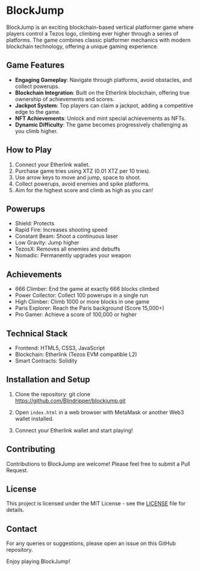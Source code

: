 # BlockJump

BlockJump is an exciting blockchain-based vertical platformer game where players control a Tezos logo, climbing ever higher through a series of platforms. The game combines classic platformer mechanics with modern blockchain technology, offering a unique gaming experience.

## Game Features

- **Engaging Gameplay**: Navigate through platforms, avoid obstacles, and collect powerups.
- **Blockchain Integration**: Built on the Etherlink blockchain, offering true ownership of achievements and scores.
- **Jackpot System**: Top players can claim a jackpot, adding a competitive edge to the game.
- **NFT Achievements**: Unlock and mint special achievements as NFTs.
- **Dynamic Difficulty**: The game becomes progressively challenging as you climb higher.

## How to Play

1. Connect your Etherlink wallet.
2. Purchase game tries using XTZ (0.01 XTZ per 10 tries).
3. Use arrow keys to move and jump, space to shoot.
4. Collect powerups, avoid enemies and spike platforms.
5. Aim for the highest score and climb as high as you can!

## Powerups

- Shield: Protects 
- Rapid Fire: Increases shooting speed
- Constant Beam: Shoot a continuous laser
- Low Gravity: Jump higher
- TezosX: Removes all enemies and debuffs
- Nomadic: Permanently upgrades your weapon

## Achievements

- 666 Climber: End the game at exactly 666 blocks climbed
- Power Collector: Collect 100 powerups in a single run
- High Climber: Climb 1000 or more blocks in one game
- Paris Explorer: Reach the Paris background (Score 15,000+)
- Pro Gamer: Achieve a score of 100,000 or higher

## Technical Stack

- Frontend: HTML5, CSS3, JavaScript
- Blockchain: Etherlink (Tezos EVM compatible L2)
- Smart Contracts: Solidity

## Installation and Setup

1. Clone the repository:
git clone https://github.com/Blindripper/blockjump.git

2. Open `index.html` in a web browser with MetaMask or another Web3 wallet installed.

3. Connect your Etherlink wallet and start playing!

## Contributing

Contributions to BlockJump are welcome! Please feel free to submit a Pull Request.

## License

This project is licensed under the MIT License - see the [LICENSE](LICENSE) file for details.

## Contact

For any queries or suggestions, please open an issue on this GitHub repository.

Enjoy playing BlockJump!

